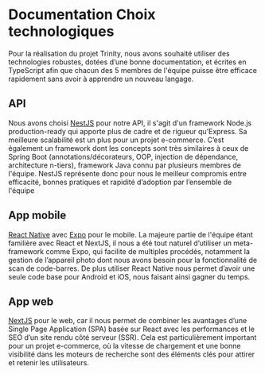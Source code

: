# Documentation Choix technologiques

Pour la réalisation du projet Trinity, nous avons souhaité utiliser des technologies robustes, dotées d’une bonne documentation, et écrites en TypeScript afin que chacun des 5 membres de l'équipe puisse être efficace rapidement sans avoir à apprendre un nouveau langage.

## API
Nous avons choisi [NestJS](https://nestjs.com/) pour notre API, il s'agit d'un framework Node.js production-ready qui apporte plus de cadre et de rigueur qu’Express. Sa meilleure scalabilité est un plus pour un projet e-commerce. C’est également un framework dont les concepts sont très similaires à ceux de Spring Boot (annotations/décorateurs, OOP, injection de dépendance, architecture n-tiers), framework Java connu par plusieurs membres de l'équipe. NestJS représente donc pour nous le meilleur compromis entre efficacité, bonnes pratiques et rapidité d’adoption par l’ensemble de l'équipe

## App mobile
[React Native](https://reactnative.dev/) avec [Expo](https://expo.dev/) pour le mobile. La majeure partie de l'équipe étant familière avec React et NextJS, il nous a été tout naturel d’utiliser un meta-framework comme Expo, qui facilite de multiples procédés, notamment la gestion de l’appareil photo dont nous avons besoin pour la fonctionnalité de scan de code-barres. De plus utiliser React Native nous permet d’avoir une seule code base pour Android et iOS, nous faisant ainsi gagner du temps.

## App web
[NextJS](https://nextjs.org/) pour le web, car il nous permet de combiner les avantages d’une Single Page Application (SPA) basée sur React avec les performances et le SEO d’un site rendu côté serveur (SSR). Cela est particulièrement important pour un projet e-commerce, où la vitesse de chargement et une bonne visibilité dans les moteurs de recherche sont des éléments clés pour attirer et retenir les utilisateurs.
